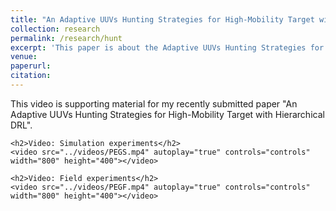 ```yaml
---
title: "An Adaptive UUVs Hunting Strategies for High-Mobility Target with Hierarchical DRL"
collection: research
permalink: /research/hunt
excerpt: 'This paper is about the Adaptive UUVs Hunting Strategies for High-Mobility Target with Hierarchical DRL'
venue:
paperurl:
citation:
---
```



<html lang="en">
<head>
    <meta charset="UTF-8">
    <meta name="viewport" content="width=device-width, initial-scale=1.0">
    <title>Supporting Material</title>
</head>
<body>
    <p>This video is supporting material for my recently submitted paper "An Adaptive UUVs Hunting Strategies for High-Mobility Target with Hierarchical DRL".</p>
    
    <h2>Video: Simulation experiments</h2>
    <video src="../videos/PEGS.mp4" autoplay="true" controls="controls" width="800" height="400"></video>

    <h2>Video: Field experiments</h2>
    <video src="../videos/PEGF.mp4" autoplay="true" controls="controls" width="800" height="400"></video>
</body>
</html>
